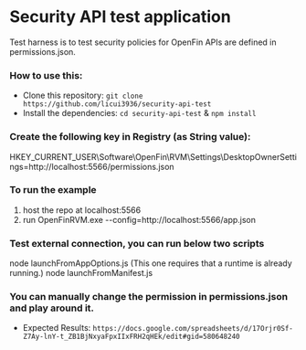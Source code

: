 # Security API test application

Test harness is to test security policies for OpenFin APIs are defined in permissions.json.

### How to use this:

* Clone this repository: `git clone https://github.com/licui3936/security-api-test`
* Install the dependencies: `cd security-api-test` & `npm install`

### Create the following key in Registry (as String value):

HKEY_CURRENT_USER\Software\OpenFin\RVM\Settings\DesktopOwnerSettings=http://localhost:5566/permissions.json

### To run the example

1. host the repo at localhost:5566
2. run
    OpenFinRVM.exe --config=http://localhost:5566/app.json

### Test external connection, you can run below two scripts
node launchFromAppOptions.js  (This one requires that a runtime is already running.)
node launchFromManifest.js


### You can manually change the permission in permissions.json and play around it.
* Expected Results: `https://docs.google.com/spreadsheets/d/17Orjr0Sf-Z7Ay-lnY-t_ZB1BjNxyaFpxIIxFRH2qHEk/edit#gid=580648240`

